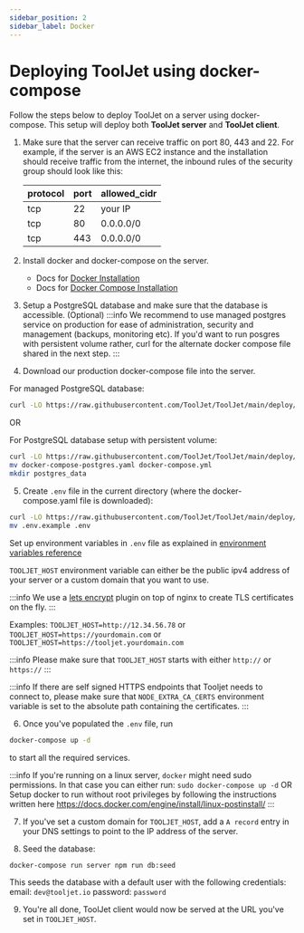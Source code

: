 ```yaml
---
sidebar_position: 2
sidebar_label: Docker
---
```


# Deploying ToolJet using docker-compose

Follow the steps below to deploy ToolJet on a server using docker-compose. This setup will deploy both **ToolJet server** and **ToolJet client**.


1. Make sure that the server can receive traffic on port 80, 443 and 22.
   For example, if the server is an AWS EC2 instance and the installation should receive traffic from the internet, the inbound rules of the security group should look like this:

   | protocol | port | allowed_cidr |
   | -------- | ---- | ------------ |
   | tcp      | 22   | your IP      |
   | tcp      | 80   | 0.0.0.0/0    |
   | tcp      | 443  | 0.0.0.0/0    |

2. Install docker and docker-compose on the server.
   - Docs for [Docker Installation](https://docs.docker.com/engine/install/)
   - Docs for [Docker Compose Installation](https://docs.docker.com/compose/install/)

3. Setup a PostgreSQL database and make sure that the database is accessible. (Optional)
:::info
 We recommend to use managed postgres service on production for ease of administration, security and management (backups, monitoring etc).
 If you'd want to run posgres with persistent volume rather, curl for the alternate docker compose file shared in the next step.
:::

4. Download our production docker-compose file into the server.

For managed PostgreSQL database:
```bash
curl -LO https://raw.githubusercontent.com/ToolJet/ToolJet/main/deploy/docker/docker-compose.yaml
```

OR

For PostgreSQL database setup with persistent volume:
```bash
curl -LO https://raw.githubusercontent.com/ToolJet/ToolJet/main/deploy/docker/docker-compose-postgres.yaml
mv docker-compose-postgres.yaml docker-compose.yml
mkdir postgres_data
```

5. Create `.env` file in the current directory (where the docker-compose.yaml file is downloaded):

```bash
curl -LO https://raw.githubusercontent.com/ToolJet/ToolJet/main/deploy/docker/.env.example
mv .env.example .env
```

Set up environment variables in `.env` file as explained in [environment variables reference](/docs/deployment/env-vars)

`TOOLJET_HOST` environment variable can either be the public ipv4 address of your server or a custom domain that you want to use.

:::info
We use a [lets encrypt](https://letsencrypt.org/) plugin on top of nginx to create TLS certificates on the fly.
:::

Examples:
`TOOLJET_HOST=http://12.34.56.78` or
`TOOLJET_HOST=https://yourdomain.com` or
`TOOLJET_HOST=https://tooljet.yourdomain.com`

:::info
Please make sure that `TOOLJET_HOST` starts with either `http://` or `https://`
:::

:::info
If there are self signed HTTPS endpoints that Tooljet needs to connect to, please make sure that `NODE_EXTRA_CA_CERTS` environment variable is set to the absolute path containing the certificates.
:::

6. Once you've populated the `.env` file, run

```bash
docker-compose up -d
```

to start all the required services.

:::info
If you're running on a linux server, `docker` might need sudo permissions. In that case you can either run:
`sudo docker-compose up -d`
OR
Setup docker to run without root privileges by following the instructions written here https://docs.docker.com/engine/install/linux-postinstall/
:::

7. If you've set a custom domain for `TOOLJET_HOST`, add a `A record` entry in your DNS settings to point to the IP address of the server.

8. Seed the database:

```bash
docker-compose run server npm run db:seed
```

This seeds the database with a default user with the following credentials:
email: `dev@tooljet.io`
password: `password`

9.  You're all done, ToolJet client would now be served at the URL you've set in `TOOLJET_HOST`.
